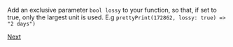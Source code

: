 Add an exclusive parameter ```bool lossy``` to your function, so that, if set to true, only the largest unit is used. E.g ```prettyPrint(172862, lossy: true) => "2 days")```

[Next](tasks/3.2.md)